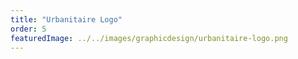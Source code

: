 ```yaml
---
title: "Urbanitaire Logo"
order: 5
featuredImage: ../../images/graphicdesign/urbanitaire-logo.png
---
```

